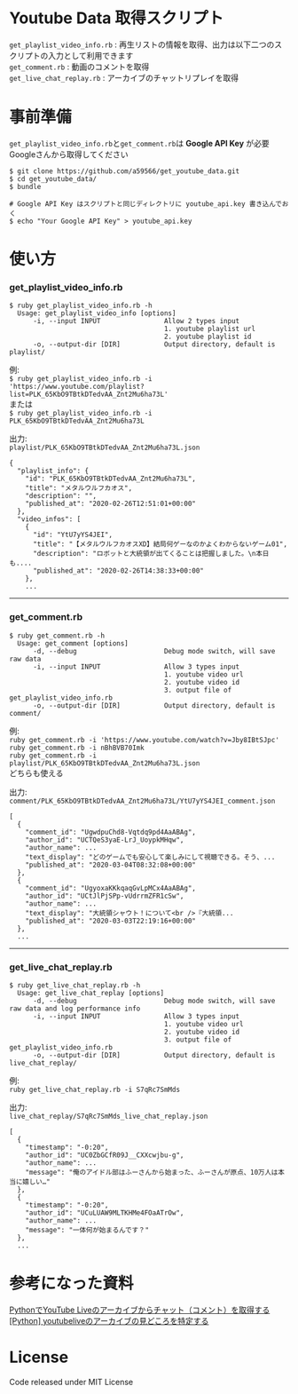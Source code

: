 # Youtube Data 取得スクリプト
`get_playlist_video_info.rb` : 再生リストの情報を取得、出力は以下二つのスクリプトの入力として利用できます  
`get_comment.rb` : 動画のコメントを取得  
`get_live_chat_replay.rb` : アーカイブのチャットリプレイを取得  

# 事前準備
`get_playlist_video_info.rb`と`get_comment.rb`は **Google API Key** が必要  
Googleさんから取得してください  
```
$ git clone https://github.com/a59566/get_youtube_data.git
$ cd get_youtube_data/
$ bundle

# Google API Key はスクリプトと同じディレクトリに youtube_api.key 書き込んでおく
$ echo "Your Google API Key" > youtube_api.key
```

# 使い方
### get_playlist_video_info.rb
```
$ ruby get_playlist_video_info.rb -h
  Usage: get_playlist_video_info [options]
      -i, --input INPUT                Allow 2 types input
                                       1. youtube playlist url
                                       2. youtube playlist id
      -o, --output-dir [DIR]           Output directory, default is playlist/
```
例:  
`$ ruby get_playlist_video_info.rb -i 'https://www.youtube.com/playlist?list=PLK_65KbO9TBtkDTedvAA_Znt2Mu6ha73L'`  
または  
`$ ruby get_playlist_video_info.rb -i PLK_65KbO9TBtkDTedvAA_Znt2Mu6ha73L`    
  
出力:  
`playlist/PLK_65KbO9TBtkDTedvAA_Znt2Mu6ha73L.json`  
```
{
  "playlist_info": {
    "id": "PLK_65KbO9TBtkDTedvAA_Znt2Mu6ha73L",
    "title": "メタルウルフカオス",
    "description": "",
    "published_at": "2020-02-26T12:51:01+00:00"
  },
  "video_infos": [
    {
      "id": "YtU7yYS4JEI",
      "title": "【メタルウルフカオスXD】結局何ゲーなのかよくわからないゲーム01",
      "description": "ロボットと大統領が出てくることは把握しました。\n本日も....
      "published_at": "2020-02-26T14:38:33+00:00"
    },
    ...
```
---
  
### get_comment.rb
```
$ ruby get_comment.rb -h
  Usage: get_comment [options]
      -d, --debug                      Debug mode switch, will save raw data
      -i, --input INPUT                Allow 3 types input
                                       1. youtube video url
                                       2. youtube video id
                                       3. output file of get_playlist_video_info.rb
      -o, --output-dir [DIR]           Output directory, default is comment/
```
例:  
`ruby get_comment.rb -i 'https://www.youtube.com/watch?v=Jby8IBtSJpc'`  
`ruby get_comment.rb -i nBhBVB70Imk`  
`ruby get_comment.rb -i playlist/PLK_65KbO9TBtkDTedvAA_Znt2Mu6ha73L.json`  
どちらも使える  
  
出力:  
`comment/PLK_65KbO9TBtkDTedvAA_Znt2Mu6ha73L/YtU7yYS4JEI_comment.json`  
```
[
  {
    "comment_id": "UgwdpuChd8-Vqtdq9pd4AaABAg",
    "author_id": "UCTQeS3yaE-LrJ_UoypkMHqw",
    "author_name": ...
    "text_display": "どのゲームでも安心して楽しみにして視聴できる。そう、...
    "published_at": "2020-03-04T08:32:08+00:00"
  },
  {
    "comment_id": "UgyoxaKKkqaqGvLpMCx4AaABAg",
    "author_id": "UCtJlPjSPp-vUdrrmZFR1cSw",
    "author_name": ...
    "text_display": "大統領シャウト！について<br />『大統領...
    "published_at": "2020-03-03T22:19:16+00:00"
  },
  ...
```
---
  
### get_live_chat_replay.rb
```
$ ruby get_live_chat_replay.rb -h
  Usage: get_live_chat_replay [options]
      -d, --debug                      Debug mode switch, will save raw data and log performance info
      -i, --input INPUT                Allow 3 types input
                                       1. youtube video url
                                       2. youtube video id
                                       3. output file of get_playlist_video_info.rb
      -o, --output-dir [DIR]           Output directory, default is live_chat_replay/
```
例:  
`ruby get_live_chat_replay.rb -i S7qRc7SmMds`  
  
出力:  
`live_chat_replay/S7qRc7SmMds_live_chat_replay.json`  
```
[
  {
    "timestamp": "-0:20",
    "author_id": "UC0ZbGCfR09J__CXXcwjbu-g",
    "author_name": ...
    "message": "俺のアイドル部はふーさんから始まった、ふーさんが原点、10万人は本当に嬉しい…"
  },
  {
    "timestamp": "-0:20",
    "author_id": "UCuLUAW9MLTKHMe4FOaATrOw",
    "author_name": ...
    "message": "一体何が始まるんです？"
  },
  ...
```
  
# 参考になった資料
[PythonでYouTube Liveのアーカイブからチャット（コメント）を取得する](http://watagassy.hatenablog.com/entry/2018/10/06/002628)  
[\[Python\] youtubeliveのアーカイブの見どころを特定する](https://qiita.com/okamoto950712/items/0d4736c7be251532a03f)
  
# License
Code released under MIT License